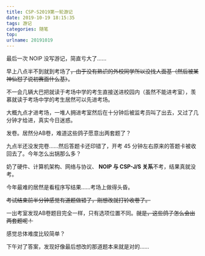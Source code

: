 ```yaml
---
title: CSP-S2019第一轮游记
date: 2019-10-19 18:15:35
tags: 游记
categories: 随笔
top:
urlname: 20191019
---
```


最后一次 NOIP 没写游记，简直亏大了……

<!--more-->

早上八点半不到就到考场了~~，由于没有熟识的外校同学所以没找人面基（然后被某神仙怼了说初赛面什么基）~~。

不一会几辆大巴把就读于考场中学的考生直接送进校园内（虽然不能进考室），羡慕就读于考场中学的考生居然可以先进考场。

大概九点才进考场，一堆人拥进考室然后在十分钟后被监考员叫了出去，又过了几分钟才给进，真实今日迷惑。

发卷。居然分AB卷，难道这些鸽子愿意出两套题了？

九点半还没发完卷……然后答题卡还印错了，开考 45 分钟左右原来的答题卡被收回去了。今年怎么出锅那么多？

奶了硬件、计算机架构、网络与协议、 **NOIP 与 CSP-J/S 关系**不考，结果真就没考。

今年最难的居然是看程序写结果……考场上做得头昏。

~~考试结束前半分钟感觉有道题做错了，刚想改就打铃收卷了。~~

一出考室发现AB卷题目完全一样，只有选项位置不同。~~就是，这些鸽子怎么会出两套题呢！~~

感觉总体难度比较简单？

下午对了答案，发现好像最后想改的那道题本来就是对的……